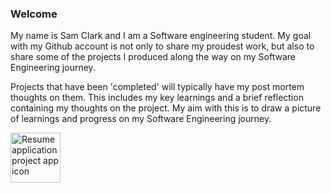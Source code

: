 ### Welcome

My name is Sam Clark and I am a Software engineering student. My goal with my Github account is not only to share my proudest work, but also to share some of the projects I produced along the way on my Software Engineering journey.

Projects that have been 'completed' will typically have my post mortem thoughts on them. This includes my key learnings and a brief reflection containing my thoughts on the project. My aim with this is to draw a picture of learnings and progress on my Software Engineering journey.

<img align="left" width="80" height="80" src="https://github.com/Sam-j-Clark/Sam-j-Clark/assets/83252922/2d89c5a8-2957-4007-8b8a-40294946b677" alt="Resume application project app icon">
